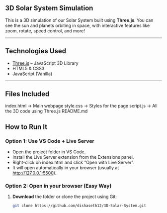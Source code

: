 ## 3D Solar System Simulation

This is a 3D simulation of our Solar System built using **Three.js**. You can see the sun and planets orbiting in space, with interactive features like zoom, rotate, speed control, and more!

---

## Technologies Used

- [Three.js](https://threejs.org/) – JavaScript 3D Library
- HTML5 & CSS3
- JavaScript (Vanilla)

---

## Files Included

index.html → Main webpage
style.css → Styles for the page
script.js → All the 3D code using Three.js
README.md 

## How to Run It

### Option 1: Use VS Code + Live Server 

- Open the project folder in VS Code.
- Install the Live Server extension from the Extensions panel.
- Right-click on index.html and click "Open with Live Server".
- It will open automatically in your browser (usually at http://127.0.0.1:5500).

### Option 2: Open in your browser (Easy Way)

1. **Download** the folder or clone the project using Git:
   ```bash
   git clone https://github.com/dishaseth12/3D-Solar-System.git
